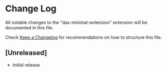 # Change Log

All notable changes to the "das-minimal-extension" extension will be documented in this file.

Check [Keep a Changelog](http://keepachangelog.com/) for recommendations on how to structure this file.

## [Unreleased]

- Initial release